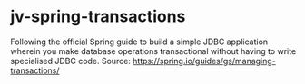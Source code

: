 # jv-spring-transactions
Following the official Spring guide to build a simple JDBC application wherein you make database operations transactional without having to write specialised JDBC code. Source: https://spring.io/guides/gs/managing-transactions/
